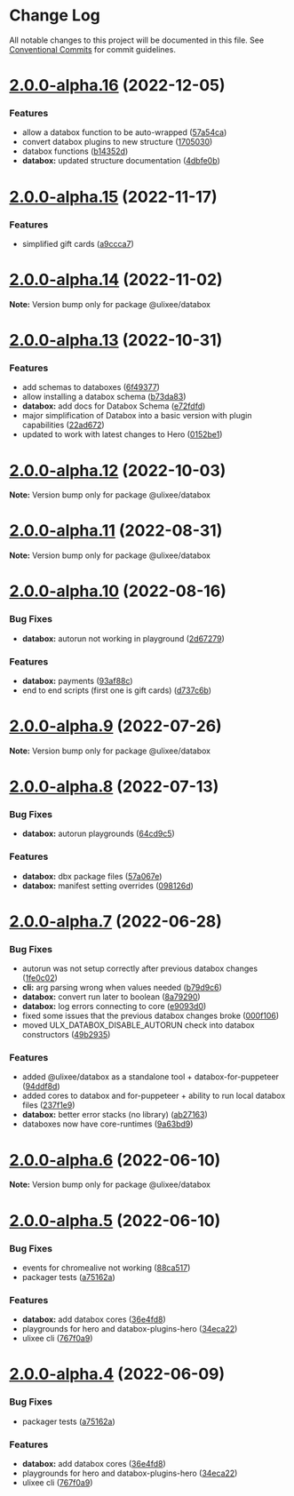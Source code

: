# Change Log

All notable changes to this project will be documented in this file.
See [Conventional Commits](https://conventionalcommits.org) for commit guidelines.

# [2.0.0-alpha.16](https://github.com/ulixee/platform/compare/v2.0.0-alpha.15...v2.0.0-alpha.16) (2022-12-05)


### Features

* allow a databox function to be auto-wrapped ([57a54ca](https://github.com/ulixee/platform/commit/57a54ca70903751414e49d5bc8fd4d933af788ea))
* convert databox plugins to new structure ([1705030](https://github.com/ulixee/platform/commit/1705030ec91461b166c9bfafbcc9b1e3c12f0854))
* databox functions ([b14352d](https://github.com/ulixee/platform/commit/b14352d8160de6667e05bdbf86b6b6df32d056e4))
* **databox:** updated structure documentation ([4dbfe0b](https://github.com/ulixee/platform/commit/4dbfe0b5379417fc86de3c5b5885a1592d2c81fe))





# [2.0.0-alpha.15](https://github.com/ulixee/platform/compare/v2.0.0-alpha.14...v2.0.0-alpha.15) (2022-11-17)


### Features

* simplified gift cards ([a9ccca7](https://github.com/ulixee/platform/commit/a9ccca76dfaffd789602f3bb3cacac5d5d75c82c))





# [2.0.0-alpha.14](https://github.com/ulixee/platform/compare/v2.0.0-alpha.13...v2.0.0-alpha.14) (2022-11-02)

**Note:** Version bump only for package @ulixee/databox





# [2.0.0-alpha.13](https://github.com/ulixee/ulixee/compare/v2.0.0-alpha.12...v2.0.0-alpha.13) (2022-10-31)


### Features

* add schemas to databoxes ([6f49377](https://github.com/ulixee/ulixee/commit/6f493774ebd760e52c7986b2ad3e0b45abab90e8))
* allow installing a databox schema ([b73da83](https://github.com/ulixee/ulixee/commit/b73da83fc04728d9b575aea541126758e76556ee))
* **databox:** add docs for Databox Schema ([e72fdfd](https://github.com/ulixee/ulixee/commit/e72fdfd0740905dd06084fee66ad318acde9aad3))
* major simplification of Databox into a basic version with plugin capabilities ([22ad672](https://github.com/ulixee/ulixee/commit/22ad672e06135049ab82fc8b3af274d9e72c278a))
* updated to work with latest changes to Hero ([0152be1](https://github.com/ulixee/ulixee/commit/0152be1267af472767b7c31d98739f950ffc99e9))





# [2.0.0-alpha.12](https://github.com/ulixee/ulixee/compare/v2.0.0-alpha.11...v2.0.0-alpha.12) (2022-10-03)

**Note:** Version bump only for package @ulixee/databox





# [2.0.0-alpha.11](https://github.com/ulixee/ulixee/compare/v2.0.0-alpha.10...v2.0.0-alpha.11) (2022-08-31)

**Note:** Version bump only for package @ulixee/databox





# [2.0.0-alpha.10](https://github.com/ulixee/ulixee/compare/v2.0.0-alpha.9...v2.0.0-alpha.10) (2022-08-16)


### Bug Fixes

* **databox:** autorun not working in playground ([2d67279](https://github.com/ulixee/ulixee/commit/2d67279f7f7f5150926eea4b4f1ed70efe0f679d))


### Features

* **databox:** payments ([93af88c](https://github.com/ulixee/ulixee/commit/93af88c9a86115ee13cd6156a50405a26af8de7e))
* end to end scripts (first one is gift cards) ([d737c6b](https://github.com/ulixee/ulixee/commit/d737c6b847ebb017ec1a766ab5d025153b17f331))





# [2.0.0-alpha.9](https://github.com/ulixee/ulixee/compare/v2.0.0-alpha.8...v2.0.0-alpha.9) (2022-07-26)

**Note:** Version bump only for package @ulixee/databox





# [2.0.0-alpha.8](https://github.com/ulixee/ulixee/compare/v2.0.0-alpha.7...v2.0.0-alpha.8) (2022-07-13)


### Bug Fixes

* **databox:** autorun playgrounds ([64cd9c5](https://github.com/ulixee/ulixee/commit/64cd9c5f8ce4ac00e59aaa6fb92b6b72be567b91))


### Features

* **databox:** dbx package files ([57a067e](https://github.com/ulixee/ulixee/commit/57a067ea3be57516ea58c278dff07e1158c97848))
* **databox:** manifest setting overrides ([098126d](https://github.com/ulixee/ulixee/commit/098126d1e075e4378bc6f562739369d52ed5b4a0))





# [2.0.0-alpha.7](https://github.com/ulixee/ulixee/compare/v2.0.0-alpha.6...v2.0.0-alpha.7) (2022-06-28)


### Bug Fixes

* autorun was not setup correctly after previous databox changes ([1fe0c02](https://github.com/ulixee/ulixee/commit/1fe0c027c5ef6f1cbd8f8a11f48d23e0edc97182))
* **cli:** arg parsing wrong when values needed ([b79d9c6](https://github.com/ulixee/ulixee/commit/b79d9c6869b0b3a17b2bdf3d4b1b5b0140f62309))
* **databox:** convert run later to boolean ([8a79290](https://github.com/ulixee/ulixee/commit/8a79290e2b67fde0e10e80be44e8745755f2344b))
* **databox:** log errors connecting to core ([e9093d0](https://github.com/ulixee/ulixee/commit/e9093d07b7f888c591ff3d9a9e4af66650548d93))
* fixed some issues that the previous databox changes broke ([000f106](https://github.com/ulixee/ulixee/commit/000f106a2052c53a963c6cd706195a9508dc6f63))
* moved ULX_DATABOX_DISABLE_AUTORUN check into databox constructors ([49b2935](https://github.com/ulixee/ulixee/commit/49b29359767bf40ab7d83f1547fd03f0e603f706))


### Features

* added @ulixee/databox as a standalone tool + databox-for-puppeteer ([94ddf8d](https://github.com/ulixee/ulixee/commit/94ddf8d24c93b12a5b81596a6db12e60016a110e))
* added cores to databox and for-puppeteer + ability to run local databox files ([237f1e9](https://github.com/ulixee/ulixee/commit/237f1e941843d8ca71bfc6c74d3bbc7b048f5d6b))
* **databox:** better error stacks (no library) ([ab27163](https://github.com/ulixee/ulixee/commit/ab2716373d0d9379d8d9a6fcd0f307c7647346eb))
* databoxes now have core-runtimes ([9a63bd9](https://github.com/ulixee/ulixee/commit/9a63bd9cae3427c71c47cc46d7009b07ae3fed9f))





# [2.0.0-alpha.6](https://github.com/ulixee/ulixee/compare/v2.0.0-alpha.5...v2.0.0-alpha.6) (2022-06-10)

**Note:** Version bump only for package @ulixee/databox





# [2.0.0-alpha.5](https://github.com/ulixee/ulixee/compare/v2.0.0-alpha.3...v2.0.0-alpha.5) (2022-06-10)


### Bug Fixes

* events for chromealive not working ([88ca517](https://github.com/ulixee/ulixee/commit/88ca517875062ef2975eb441e5f3aa9e6bf6b2e6))
* packager tests ([a75162a](https://github.com/ulixee/ulixee/commit/a75162ac5cae234487e96bea1ff5b52f27a931f7))


### Features

* **databox:** add databox cores ([36e4fd8](https://github.com/ulixee/ulixee/commit/36e4fd802175985755394751dd09a8ceabc5bfa4))
* playgrounds for hero and databox-plugins-hero ([34eca22](https://github.com/ulixee/ulixee/commit/34eca2237aa92e73794a3b5ea6bcc6eef41a1572))
* ulixee cli ([767f0a9](https://github.com/ulixee/ulixee/commit/767f0a955587755df2f6a2e7042092023e68f7c6))





# [2.0.0-alpha.4](https://github.com/ulixee/ulixee/compare/v2.0.0-alpha.3...v2.0.0-alpha.4) (2022-06-09)


### Bug Fixes

* packager tests ([a75162a](https://github.com/ulixee/ulixee/commit/a75162ac5cae234487e96bea1ff5b52f27a931f7))


### Features

* **databox:** add databox cores ([36e4fd8](https://github.com/ulixee/ulixee/commit/36e4fd802175985755394751dd09a8ceabc5bfa4))
* playgrounds for hero and databox-plugins-hero ([34eca22](https://github.com/ulixee/ulixee/commit/34eca2237aa92e73794a3b5ea6bcc6eef41a1572))
* ulixee cli ([767f0a9](https://github.com/ulixee/ulixee/commit/767f0a955587755df2f6a2e7042092023e68f7c6))
